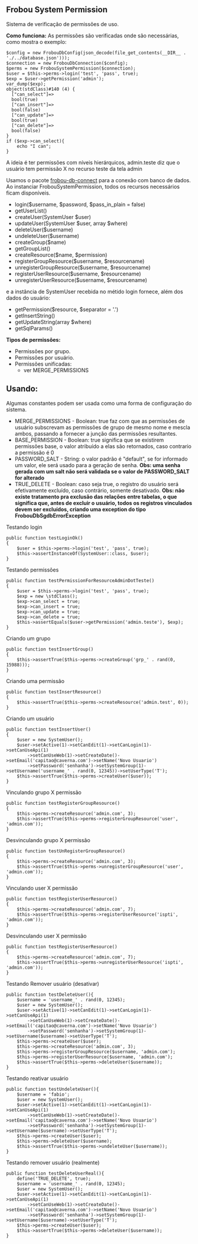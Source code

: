 ## Frobou System Permission ##

Sistema de verificação de permissões de uso.

**Como funciona:**
As permissões são verificadas onde são necessárias, como mostra o exemplo:

    $config = new FrobouDbConfig(json_decode(file_get_contents(__DIR__ . './../database.json')));
    $connection = new FrobouDbConnection($config);
    $perms = new FrobouSystemPermission($connection);
    $user = $this->perms->login('test', 'pass', true);
    $exp = $user->getPermission('admin');
    var_dump($exp);
    object(stdClass)#140 (4) {
      ["can_select"]=>
      bool(true)
      ["can_insert"]=>
      bool(false)
      ["can_update"]=>
      bool(true)
      ["can_delete"]=>
      bool(false)
    }
    if ($exp->can_select){
    	echo "I can";
    }
    
A ideia é ter permissões com níveis hierárquicos, admin.teste diz que o usuário tem permissão X no recurso teste da tela admin

Usamos o pacote [frobou-db-connect](https://github.com/frobou/frobou-db-connect) para a conexão com banco de dados.
Ao instanciar FrobouSystemPermission, todos os recursos necessários ficam disponíveis.

 - login($username, $password, $pass_in_plain = false)
 - getUserList()
 - createUser(SystemUser $user)
 - updateUser(SystemUser $user, array $where)
 - deleteUser($username)
 - undeleteUser($username)
 - createGroup($name)
 - getGroupList()
 - createResource($name, $permission)
 - registerGroupResource($username, $resourcename)
 - unregisterGroupResource($username, $resourcename)
 - registerUserResource($username, $resourcename)
 - unregisterUserResource($username, $resourcename)

e a instância de SystemUser recebida no métido login fornece, além dos dados do usuário:

 - getPermission($resource, $separator = '.')
 - getInsertString()
 - getUpdateString(array $where)
 - getSqlParams()

**Tipos de permissões:**

 - Permissões por grupo.
 - Permissões por usuário.
 - Permissões unificadas: 
	 - ver MERGE_PERMISSIONS 

## Usando: ##

Algumas constantes podem ser usada como uma forma de configuração do sistema.

 - MERGE_PERMISSIONS - Boolean: true faz com que as permissões de usuário subscrevam as permissões de grupo de mesmo nome e mescla ambos, passando a fornecer a junção das permissões resultantes.
 - BASE_PERMISSION - Boolean: true significa que se existirem permissões base, o valor atribuído a elas são retornados, caso contrario a permissão é 0
 - PASSWORD_SALT - String: o valor padrão é "default", se for informado um valor, ele será usado para a geração de senha. **Obs: uma senha gerada com um salt não será validada se o valor de PASSWORD_SALT for alterado**
 - TRUE_DELETE - Boolean: caso seja true, o registro do usuário será efetivamente excluído, caso contrário, somente desativado. **Obs: não existe tratamento pra exclusão das relações entre tabelas, o que significa que, antes de excluir o usuário, todos os registros vinculados devem ser excluídos, criando uma exception do tipo FrobouDbSgdbErrorException**

Testando login

    public function testLoginOk()
    {
        $user = $this->perms->login('test', 'pass', true);
        $this->assertInstanceOf(SystemUser::class, $user);
    }
Testando permissões

    public function testPermissionForResourceAdminDotTeste()
    {
        $user = $this->perms->login('test', 'pass', true);
        $exp = new \stdClass();
        $exp->can_select = true;
        $exp->can_insert = true;
        $exp->can_update = true;
        $exp->can_delete = true;
        $this->assertEquals($user->getPermission('admin.teste'), $exp);
    }
Criando um grupo

    public function testInsertGroup()
    {
        $this->assertTrue($this->perms->createGroup('grp_' . rand(0, 15988)));
    }
Criando uma permissão

    public function testInsertResource()
    {
        $this->assertTrue($this->perms->createResource('admin.test', 0));
    }
Criando um usuário

    public function testInsertUser()
    {
        $user = new SystemUser();
        $user->setActive(1)->setCanEdit(1)->setCanLogin(1)->setCanUseApi(1)
            ->setCanUseWeb(1)->setCreateDate()->setEmail('capitao@caverna.com')->setName('Novo Usuario')
            ->setPassword('senhanha')->setSystemGroup(1)->setUsername('username_' . rand(0, 12345))->setUserType('T');
        $this->assertTrue($this->perms->createUser($user));
    }
Vinculando grupo X permissão

	public function testRegisterGroupResource()
	{
		$this->perms->createResource('admin.com', 3);
		$this->assertTrue($this->perms->registerGroupResource('user', 'admin.com'));
    }
Desvinculando grupo X permissão
    
	public function testUnRegisterGroupResource()
	{
		$this->perms->createResource('admin.com', 3);
		$this->assertTrue($this->perms->unregisterGroupResource('user', 'admin.com'));
    }
Vinculando user X permissão
    
	public function testRegisterUserResource()
    {
        $this->perms->createResource('admin.com', 7);
        $this->assertTrue($this->perms->registerUserResource('ispti', 'admin.com'));
    }
Desvinculando user X permissão
    
	public function testRegisterUserResource()
    {
        $this->perms->createResource('admin.com', 7);
        $this->assertTrue($this->perms->unregisterUserResource('ispti', 'admin.com'));
    }
Testando Remover usuário (desativar)

    public function testDeleteUser(){
        $username = 'username_' . rand(0, 12345);
        $user = new SystemUser();
        $user->setActive(1)->setCanEdit(1)->setCanLogin(1)->setCanUseApi(1)
            ->setCanUseWeb(1)->setCreateDate()->setEmail('capitao@caverna.com')->setName('Novo Usuario')
            ->setPassword('senhanha')->setSystemGroup(1)->setUsername($username)->setUserType('T');
        $this->perms->createUser($user);
        $this->perms->createResource('admin.com', 3);
        $this->perms->registerGroupResource($username, 'admin.com');
        $this->perms->registerUserResource($username, 'admin.com');
        $this->assertTrue($this->perms->deleteUser($username));
    }
Testando reativar usuário

    public function testUndeleteUser(){
        $username = 'fabio';
        $user = new SystemUser();
        $user->setActive(1)->setCanEdit(1)->setCanLogin(1)->setCanUseApi(1)
            ->setCanUseWeb(1)->setCreateDate()->setEmail('capitao@caverna.com')->setName('Novo Usuario')
            ->setPassword('senhanha')->setSystemGroup(1)->setUsername($username)->setUserType('T');
        $this->perms->createUser($user);
        $this->perms->deleteUser($username);
        $this->assertTrue($this->perms->undeleteUser($username));
    }
Testando remover usuário (realmente)

	public function testDeleteUserReal(){
        define('TRUE_DELETE', true);
        $username = 'username_' . rand(0, 12345);
        $user = new SystemUser();
        $user->setActive(1)->setCanEdit(1)->setCanLogin(1)->setCanUseApi(1)
            ->setCanUseWeb(1)->setCreateDate()->setEmail('capitao@caverna.com')->setName('Novo Usuario')
            ->setPassword('senhanha')->setSystemGroup(1)->setUsername($username)->setUserType('T');
        $this->perms->createUser($user);
        $this->assertTrue($this->perms->deleteUser($username));
    }
